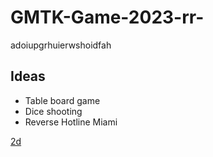 # GMTK-Game-2023-rr-
adoiupgrhuierwshoidfah


## Ideas
- Table board game
- Dice shooting
- Reverse Hotline Miami

<u> 2d <u>

